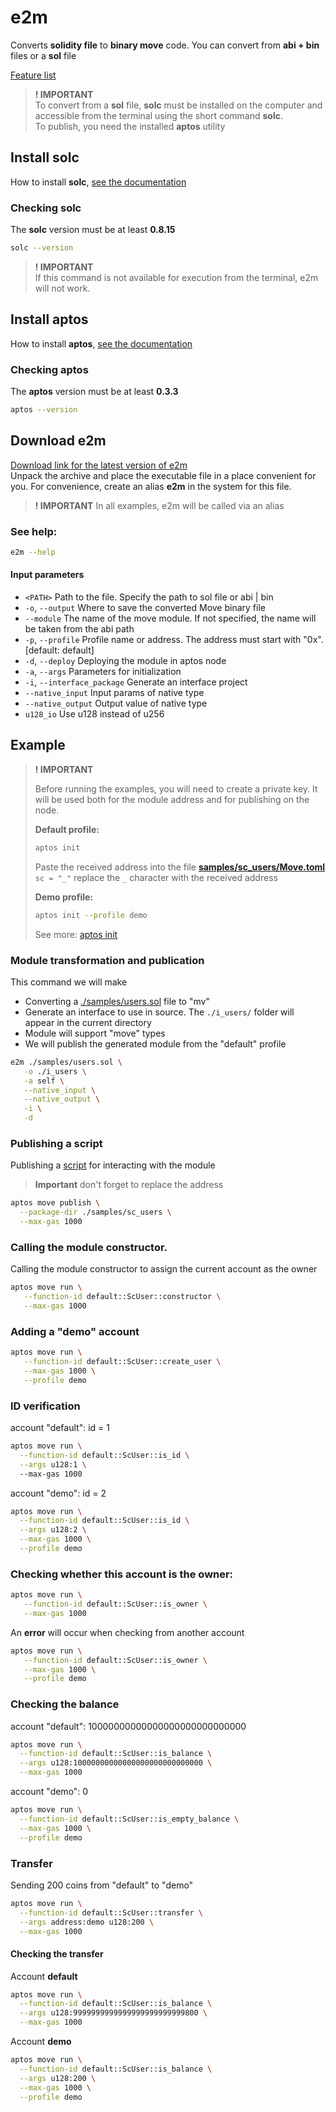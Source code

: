 # e2m
Converts **solidity file** to **binary move** code. You can convert from **abi + bin** files or a **sol** file 

[Feature list](feature-list.md)

> **! IMPORTANT**\
> To convert from a **sol** file, **solc** must be installed on the computer and accessible from the terminal using the short command **solc**.\
> To publish, you need the installed **aptos** utility

## Install solc

How to install **solc**, [see the documentation](https://docs.soliditylang.org/en/develop/installing-solidity.html)

### Checking solc

The **solc** version must be at least **0.8.15**

```bash
solc --version
```
> **! IMPORTANT**\
> If this command is not available for execution from the terminal, e2m will not work.

## Install aptos

How to install **aptos**, [see the documentation](https://aptos.dev/cli-tools/aptos-cli-tool/install-aptos-cli)

### Checking aptos

The **aptos** version must be at least **0.3.3**

```bash
aptos --version
```

## Download e2m
[Download link for the latest version of e2m](https://github.com/pontem-network/eth2move-samples/releases) \
Unpack the archive and place the executable file in a place convenient for you. For convenience, create an alias **e2m** in the system for this file.
> **! IMPORTANT**
> In all examples, e2m will be called via an alias


### See help:
```bash
e2m --help
```

#### Input parameters
* `<PATH>`              Path to the file. Specify the path to sol file or abi | bin
* `-o`, `--output`      Where to save the converted Move binary file
* `--module`            The name of the move module. If not specified, the name will be taken from the abi path
* `-p`, `--profile`     Profile name or address. The address must start with "0x". [default: default]
* `-d`, `--deploy`      Deploying the module in aptos node
* `-a`, `--args`        Parameters for initialization
* `-i`, `--interface_package`   Generate an interface project
* `--native_input`      Input params of native type
* `--native_output`     Output value of native type
* `u128_io`             Use u128 instead of u256

## Example

> **! IMPORTANT**
> 
> Before running the examples, you will need to create a private key.
> It will be used both for the module address and for publishing on the node.
> 
> **Default profile:**
> 
> ```bash
> aptos init
> ```
> 
> Paste the received address into the file [**samples/sc_users/Move.toml**](https://github.com/pontem-network/eth2move-samples/blob/main/samples/sc_users/Move.toml)\
> `sc = "_"` replace the `_` character with the received address
> 
> **Demo profile:**
> ```bash
> aptos init --profile demo
> ```
> See more: [aptos init](https://aptos.dev/cli-tools/aptos-cli-tool/use-aptos-cli/#step-1-run-aptos-init)



### Module transformation and publication
This command we will make
* Converting a [./samples/users.sol](https://github.com/pontem-network/eth2move-samples/blob/main/samples/users.sol) file to "mv"
* Generate an interface to use in source. The `./i_users/` folder will appear in the current directory 
* Module will support "move" types
* We will publish the generated module from the "default" profile

```bash
e2m ./samples/users.sol \
   -o ./i_users \
   -a self \
   --native_input \
   --native_output \
   -i \
   -d
```

### Publishing a script
Publishing a [script](https://github.com/pontem-network/eth2move-samples/tree/main/samples/sc_users) for interacting with the module

> **Important** don't forget to replace the address

```bash
aptos move publish \
  --package-dir ./samples/sc_users \
  --max-gas 1000
```

### Calling the module constructor. 
Calling the module constructor to assign the current account as the owner

```bash
aptos move run \
   --function-id default::ScUser::constructor \
   --max-gas 1000
```

### Adding a "demo" account
```bash
aptos move run \
   --function-id default::ScUser::create_user \
   --max-gas 1000 \
   --profile demo
```

### ID verification
account "default": id = 1
```bash
aptos move run \
  --function-id default::ScUser::is_id \
  --args u128:1 \ 
  --max-gas 1000
```

account "demo": id = 2
```bash
aptos move run \
  --function-id default::ScUser::is_id \
  --args u128:2 \
  --max-gas 1000 \
  --profile demo
```

### Checking whether this account is the owner:
```bash
aptos move run \
   --function-id default::ScUser::is_owner \
   --max-gas 1000
```
An **error** will occur when checking from another account
```bash
aptos move run \
   --function-id default::ScUser::is_owner \
   --max-gas 1000 \
   --profile demo
```

### Checking the balance
account "default": 10000000000000000000000000000
```bash
aptos move run \
  --function-id default::ScUser::is_balance \
  --args u128:10000000000000000000000000000 \
  --max-gas 1000
```

account "demo": 0
```bash
aptos move run \
  --function-id default::ScUser::is_empty_balance \
  --max-gas 1000 \
  --profile demo
```

### Transfer
Sending 200 coins from "default" to "demo"
```bash
aptos move run \
  --function-id default::ScUser::transfer \
  --args address:demo u128:200 \
  --max-gas 1000
```

#### Checking the transfer
Account **default**
```bash
aptos move run \
  --function-id default::ScUser::is_balance \
  --args u128:9999999999999999999999999800 \
  --max-gas 1000
```

Account **demo**
```bash
aptos move run \
  --function-id default::ScUser::is_balance \
  --args u128:200 \
  --max-gas 1000 \
  --profile demo
```

